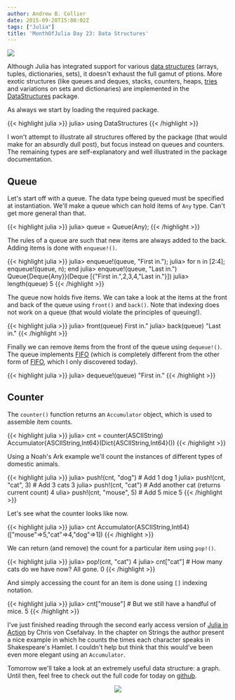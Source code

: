 ```yaml
---
author: Andrew B. Collier
date: 2015-09-28T15:00:02Z
tags: ["Julia"]
title: 'MonthOfJulia Day 23: Data Structures'
---
```


<!--more-->

<img src="/img/2015/09/Julia-Logo-DataStructure.png" >

Although Julia has integrated support for various [data structures](https://en.wikipedia.org/wiki/Data_structure) (arrays, tuples, dictionaries, sets), it doesn't exhaust the full gamut of ptions. More exotic structures (like queues and deques, stacks, counters, heaps, [tries](https://en.wikipedia.org/wiki/Trie) and variations on sets and dictionaries) are implemented in the [DataStructures](https://github.com/JuliaLang/DataStructures.jl) package.

As always we start by loading the required package.
  
{{< highlight julia >}}
julia> using DataStructures
{{< /highlight >}}

I won't attempt to illustrate all structures offered by the package (that would make for an absurdly dull post), but focus instead on queues and counters. The remaining types are self-explanatory and well illustrated in the package documentation.

## Queue

Let's start off with a queue. The data type being queued must be specified at instantiation. We'll make a queue which can hold items of `Any` type. Can't get more general than that.
  
{{< highlight julia >}}
julia> queue = Queue(Any);
{{< /highlight >}}
  
The rules of a queue are such that new items are always added to the back. Adding items is done with `enqueue!()`.
  
{{< highlight julia >}}
julia> enqueue!(queue, "First in.");
julia> for n in [2:4]; enqueue!(queue, n); end
julia> enqueue!(queue, "Last in.")
Queue{Deque{Any}}(Deque [{"First in.",2,3,4,"Last in."}])
julia> length(queue)
5
{{< /highlight >}}
  
The queue now holds five items. We can take a look at the items at the front and back of the queue using `front()` and `back()`. Note that indexing does not work on a queue (that would violate the principles of queuing!).
  
{{< highlight julia >}}
julia> front(queue)
First in."
julia> back(queue)
"Last in."
{{< /highlight >}}
  
Finally we can remove items from the front of the queue using `dequeue!()`. The queue implements [FIFO](https://en.wikipedia.org/wiki/FIFO_(computing_and_electronics)) (which is completely different from the other form of [FIFO](https://en.wikipedia.org/wiki/Fit_in_or_fuck_off), which I only discovered today).
  
{{< highlight julia >}}
julia> dequeue!(queue)
"First in."
{{< /highlight >}}

## Counter

The `counter()` function returns an `Accumulator` object, which is used to assemble item counts.
  
{{< highlight julia >}}
julia> cnt = counter(ASCIIString)
Accumulator{ASCIIString,Int64}(Dict{ASCIIString,Int64}())
{{< /highlight >}}
  
Using a Noah's Ark example we'll count the instances of different types of domestic animals.
  
{{< highlight julia >}}
julia> push!(cnt, "dog") # Add 1 dog
1
julia> push!(cnt, "cat", 3) # Add 3 cats
3
julia> push!(cnt, "cat") # Add another cat (returns current count)
4
ulia> push!(cnt, "mouse", 5) # Add 5 mice
5
{{< /highlight >}}
  
Let's see what the counter looks like now.
  
{{< highlight julia >}}
julia> cnt
Accumulator{ASCIIString,Int64}(["mouse"=>5,"cat"=>4,"dog"=>1])
{{< /highlight >}}
  
We can return (and remove) the count for a particular item using `pop!()`.
  
{{< highlight julia >}}
julia> pop!(cnt, "cat")
4
julia> cnt["cat"] # How many cats do we have now? All gone.
0
{{< /highlight >}}
  
And simply accessing the count for an item is done using `[]` indexing notation.
  
{{< highlight julia >}}
julia> cnt["mouse"] # But we still have a handful of mice.
5
{{< /highlight >}}

I've just finished reading through the second early access version of [Julia in Action](https://www.manning.com/books/julia-in-action-cx1-cx) by Chris von Csefalvay. In the chapter on Strings the author present a nice example in which he counts the times each character speaks in Shakespeare's Hamlet. I couldn't help but think that this would've been even more elegant using an `Accumulator`.

Tomorrow we'll take a look at an extremely useful data structure: a graph. Until then, feel free to check out the full code for today on [github](https://github.com/DataWookie/MonthOfJulia).

<center>
  <a href="https://www.explainxkcd.com/wiki/index.php/835:_Tree"><img src="https://imgs.xkcd.com/comics/tree.png" /></img></a>
</center>
